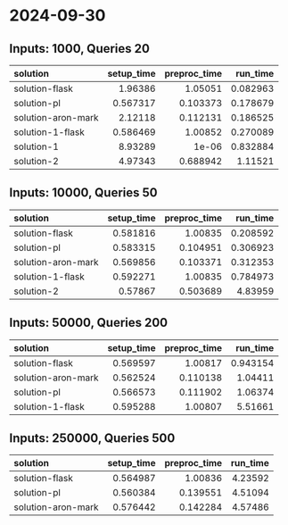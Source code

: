 # 2024-09-30

## Inputs: 1000, Queries 20

| solution           |   setup_time |   preproc_time |   run_time |
|:-------------------|-------------:|---------------:|-----------:|
| solution-flask     |     1.96386  |       1.05051  |   0.082963 |
| solution-pl        |     0.567317 |       0.103373 |   0.178679 |
| solution-aron-mark |     2.12118  |       0.112131 |   0.186525 |
| solution-1-flask   |     0.586469 |       1.00852  |   0.270089 |
| solution-1         |     8.93289  |       1e-06    |   0.832884 |
| solution-2         |     4.97343  |       0.688942 |   1.11521  |

## Inputs: 10000, Queries 50

| solution           |   setup_time |   preproc_time |   run_time |
|:-------------------|-------------:|---------------:|-----------:|
| solution-flask     |     0.581816 |       1.00835  |   0.208592 |
| solution-pl        |     0.583315 |       0.104951 |   0.306923 |
| solution-aron-mark |     0.569856 |       0.103371 |   0.312353 |
| solution-1-flask   |     0.592271 |       1.00835  |   0.784973 |
| solution-2         |     0.57867  |       0.503689 |   4.83959  |

## Inputs: 50000, Queries 200

| solution           |   setup_time |   preproc_time |   run_time |
|:-------------------|-------------:|---------------:|-----------:|
| solution-flask     |     0.569597 |       1.00817  |   0.943154 |
| solution-aron-mark |     0.562524 |       0.110138 |   1.04411  |
| solution-pl        |     0.566573 |       0.111902 |   1.06374  |
| solution-1-flask   |     0.595288 |       1.00807  |   5.51661  |

## Inputs: 250000, Queries 500

| solution           |   setup_time |   preproc_time |   run_time |
|:-------------------|-------------:|---------------:|-----------:|
| solution-flask     |     0.564987 |       1.00836  |    4.23592 |
| solution-pl        |     0.560384 |       0.139551 |    4.51094 |
| solution-aron-mark |     0.576442 |       0.142284 |    4.57486 |